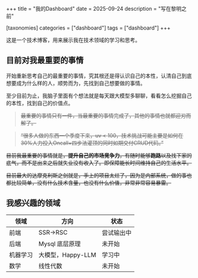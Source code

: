 +++
title = "我的Dashboard"
date = 2025-09-24
description = "写在黎明之前"

[taxonomies]
categories = ["dashboard"]
tags = ["dashboard"]
+++

这是一个技术博客，用来展示我在技术领域的学习和思考。

## 目前对我最重要的事情

开始重新思考自己的最重要的事情，究其根还是得认识自己的本性，认清自己到底想要成为什么样的人，顺势而为，先找到自己想要做的事情。

至少目前为止，我脑子里面有个想法就是每天跟大模型多聊聊，看看怎么挖掘自己的本性，找到自己的价值点。

> ~~最重要的事情只有一件，当最重要的事情完成了，其他的事情也就都迎刃而解了。~~

> ~~“很多人做的东西一个季度下来，uv < 100，技术挑战可能主要是如何在30%人力投入Oncall+四步法灌顶的同时如期交付CRUD代码。”~~


~~目前我最重要的事情就是，**提升自己的市场竞争力**，有随时能够**跑路**以及找下家的底气，而不是出来之后就失业没有收入了。即保障能长时间维持自己的生活水平。~~

~~目前最大的达摩克利斯之剑就是，手上的项目太烂了，因为是内部系统，做的事也都比较简单，没有什么技术含量，也没有什么价值，非常非常容易暴雷。~~

## 我感兴趣的领域

<!-- 弄成一张表格, 第一行是大领域, 第二行是小方向, 第三行是学习状态 -->

| 领域     | 方向              | 状态       |
| -------- | ----------------- | ---------- |
| 前端     | SSR->RSC          | 尝试输出中 |
| 后端     | Mysql 底层原理    | 未开始     |
| 机器学习 | 大模型，Happy-LLM | 学习中     |
| 数学     | 线性代数          | 未开始     |
